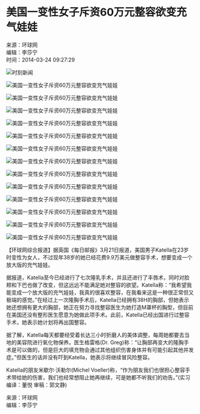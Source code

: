 # 美国一变性女子斥资60万元整容欲变充气娃娃

来源：环球网  
编辑：李莎宁  
时间：2014-03-24 09:27:29

![时刻新闻](//j.rednet.cn/images/qr-shike1.png)

![美国一变性女子斥资60万元整容欲变充气娃娃](http://images.rednet.cn/articleimage/2014/03/24/93041868.jpg)

![美国一变性女子斥资60万元整容欲变充气娃娃](http://images.rednet.cn/articleimage/2014/03/24/93042800.jpg)

![美国一变性女子斥资60万元整容欲变充气娃娃](http://images.rednet.cn/articleimage/2014/03/24/93042699.jpg)

![美国一变性女子斥资60万元整容欲变充气娃娃](http://images.rednet.cn/articleimage/2014/03/24/93042970.jpg)

![美国一变性女子斥资60万元整容欲变充气娃娃](http://images.rednet.cn/articleimage/2014/03/24/93042885.jpg)

![美国一变性女子斥资60万元整容欲变充气娃娃](http://images.rednet.cn/articleimage/2014/03/24/93042416.jpg)

![美国一变性女子斥资60万元整容欲变充气娃娃](http://images.rednet.cn/articleimage/2014/03/24/93042529.jpg)

![美国一变性女子斥资60万元整容欲变充气娃娃](http://images.rednet.cn/articleimage/2014/03/24/93042989.jpg)

![美国一变性女子斥资60万元整容欲变充气娃娃](http://images.rednet.cn/articleimage/2014/03/24/93042254.jpg)

![美国一变性女子斥资60万元整容欲变充气娃娃](http://images.rednet.cn/articleimage/2014/03/24/93042965.jpg)

![美国一变性女子斥资60万元整容欲变充气娃娃](http://images.rednet.cn/articleimage/2014/03/24/93042546.jpg)

![美国一变性女子斥资60万元整容欲变充气娃娃](http://images.rednet.cn/articleimage/2014/03/24/93042422.jpg)

![美国一变性女子斥资60万元整容欲变充气娃娃](http://images.rednet.cn/articleimage/2014/03/24/93042695.jpg)

【环球网综合报道】据英国《每日邮报》3月21日报道，美国男子Katella在23岁时变性为女人，不过现年38岁的她已经花费9.9万美元做整容手术，想要变成一个放大版的充气娃娃。

据报道，Katella至今已经进行了七次隆乳手术，并且还进行了丰唇术，同时对脸颊和下巴也做了改变，但这远远不能满足她对整容的欲望。Katella称：“我希望我能变成一个放大版的充气娃娃，我真的很喜欢整容，在我看来这是一种很正常但又极端的感觉。”在经过上一次隆胸手术后，Katella已经拥有38H的胸部，但她表示她还想拥有更大的胸部，她正在努力寻找整容医生为她打造M罩杯的胸型，但目前在美国还没有整形医生愿意为她做此项手术。此前，Katella已经出国进行过整容手术，她表示她计划将再出国整容。

据了解，Katella每天都要经受着长达三小时折磨人的美体调整，每周她都要去当地的美容院进行氧化物保养。医生格雷格(Dr. Greg)称：“让胸部再变大的隆胸手术是可以做的，但是巨大的填充物会通过其他组织伤害身体并有可能引起其他并发症。”但医生的话并没有吓到Katella，她表示将继续冒风险整容。

Katella的朋友米歇尔·沃勒尔(Michel Voeller)称，“作为朋友我们也很担心整容手术带给她的伤害，我们也经常想阻止她再继续，可是她都不听我们的劝告。”(实习编译：董悦 审稿：郭文静)

来源：环球网  
编辑：李莎宁